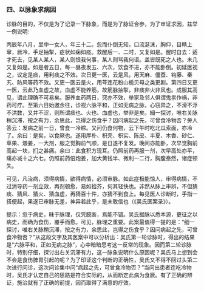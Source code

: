 ### 四、以脉象求病因

诊脉的目的，不仅是为了记录一下脉象，而是为了脉证合参，为了审证求因，兹举一例说明:

丙辰年八月，里中一女人，年三十二。忽而仆倒无知，口流涎沫，胸仰，目睛上窜，厥冷，手足抽掣，症状如痫如痉。救醒后一、二时，又复如是。醒时自去：适才死去，见某人某人，某人则恨我何事，某人则骂我何语。盖皆既死之人也。未几又复如是。如是者五日，每一昼夜发五、六次，饮食不进，亦不能卧倒。初延医视之，议定是痰，用利痰之不效。次日更一医，云是风，用天麻、僵蚕、钩藤、秦艽、防风等药不效。又更一医云是火，用芩连花粉山栀贝母之类更剧。第四日又更一医，云此乃血虚之故，血虚不能养筋，故筋脉抽掣，非痰非火非风也。成服其高见，谓此理确不可易矣。服养血药两日，究亦不效，举家及邻人俱谓鬼祟作祸，非药可疗。至第六日始邀余往，诊视六脉平和，正如无病之脉，心窃异之，不滑不浮不洪数，又并不涩，则所谓痰也、火也、血虚也，举非是矣。細一探讨，唯右关脉稍沉滞，按之有力，余思此，岂得之伤食乎？因问病起之先，可曾食冷物否？旁人答云：发病之前一日，曾食一冷粽。又问仍食何物，云下午时吃北瓜索面，亦冷了。余曰：是矣，以食厥也。遂用厚朴、枳壳、枳实、陈皮、半夏、木香、砂仁、草果、煨姜，一大剂，服之觉胸前气顺，是日遂不复发。晚间亦能卧，次早觉胸前高起一块，扪之甚痛。余曰：此食积方现耳。仍照前药再服一剂，次早高处亦平，痛亦减十之六七。仍照前药倍炮姜，加大黄钱半、微利一二行，胸腹泰然，诸症顿失。

可见，凡治病，须得病情，欲得病情，必须审脉。如此症极能惊人，审得病情，不过消导药一剂立效，再剂顿愈，易如拾芥，何其轻快也。非然从脉上审辨，不但猜痰、猜风、猜火、猜血虚，再猜百十件，亦猜不到食上。每见医人诊断时，手指一搭便起，果遂已审脉无差，神异若此乎，是未敢信也（《吴氏医案录》）。

提示：忽于病史，昧于脉理，仅凭臆断，焉能不错。吴氏据脉以悉本源，更征之以病史，而确为食伤，覆手而愈。可见，脉理之重要。此案最值得一提的是：“细一探讨，唯右关脉稍沉滞，按之有力，余思此，岂得之伤食乎？因问病起之先，可曾食冷物否？”从这段文字及其医案中可以分析出：吴氏第一轮诊脉时，得出的结果是“六脉平和，正如无病之脉”，心中暗暗思考这一反常的现象。因而第二轮诊脉时，特别仔细，探讨出右关沉滞有力，这一脉象说明什么原因呢？吴氏马上想到会不会是食伤脾胃引起的呢？为了印证这个判断的正确性，吴氏又不得不回过头第二次进行问诊，这次问诊集中问“病起之先，可曾食冷物否？”当问出患者连吃冷物时，吴氏才认定自己的思路是符合实际的，从而断定此病为食厥。有了正确的辨证，施治就有了正确的前提，因而取得了满意的疗效。
